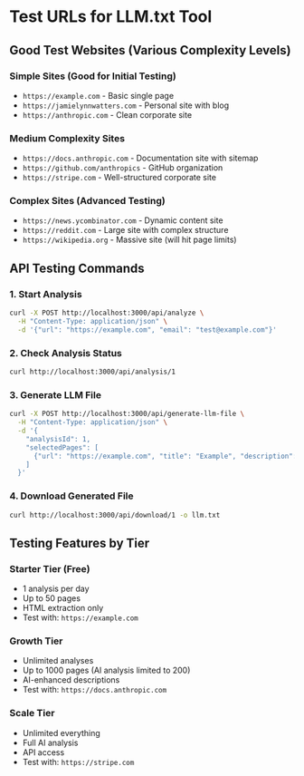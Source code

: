 # Test URLs for LLM.txt Tool

## Good Test Websites (Various Complexity Levels)

### **Simple Sites (Good for Initial Testing)**
- `https://example.com` - Basic single page
- `https://jamielynnwatters.com` - Personal site with blog
- `https://anthropic.com` - Clean corporate site

### **Medium Complexity Sites**
- `https://docs.anthropic.com` - Documentation site with sitemap
- `https://github.com/anthropics` - GitHub organization
- `https://stripe.com` - Well-structured corporate site

### **Complex Sites (Advanced Testing)**
- `https://news.ycombinator.com` - Dynamic content site
- `https://reddit.com` - Large site with complex structure
- `https://wikipedia.org` - Massive site (will hit page limits)

## API Testing Commands

### 1. Start Analysis
```bash
curl -X POST http://localhost:3000/api/analyze \
  -H "Content-Type: application/json" \
  -d '{"url": "https://example.com", "email": "test@example.com"}'
```

### 2. Check Analysis Status
```bash
curl http://localhost:3000/api/analysis/1
```

### 3. Generate LLM File
```bash
curl -X POST http://localhost:3000/api/generate-llm-file \
  -H "Content-Type: application/json" \
  -d '{
    "analysisId": 1,
    "selectedPages": [
      {"url": "https://example.com", "title": "Example", "description": "Test", "selected": true}
    ]
  }'
```

### 4. Download Generated File
```bash
curl http://localhost:3000/api/download/1 -o llm.txt
```

## Testing Features by Tier

### **Starter Tier (Free)**
- 1 analysis per day
- Up to 50 pages
- HTML extraction only
- Test with: `https://example.com`

### **Growth Tier**
- Unlimited analyses
- Up to 1000 pages (AI analysis limited to 200)
- AI-enhanced descriptions
- Test with: `https://docs.anthropic.com`

### **Scale Tier**
- Unlimited everything
- Full AI analysis
- API access
- Test with: `https://stripe.com`